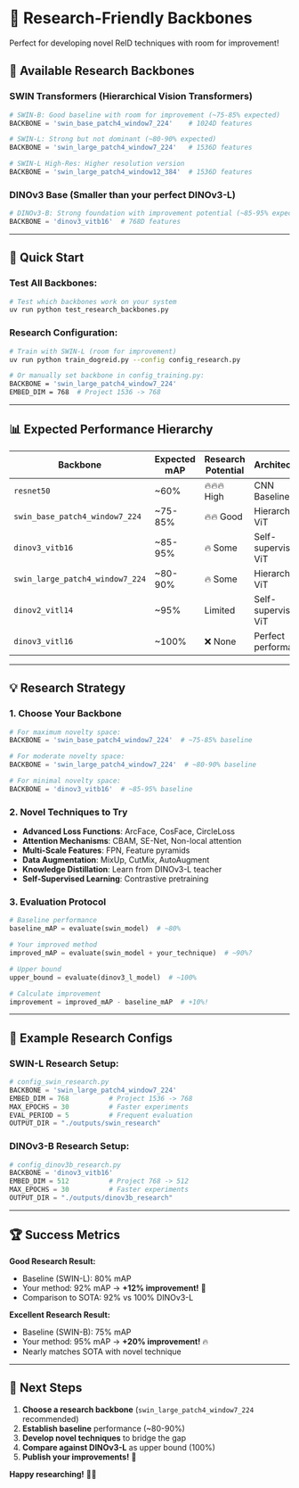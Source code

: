 # 🔬 Research-Friendly Backbones

Perfect for developing novel ReID techniques with room for improvement!

## 🎯 Available Research Backbones

### **SWIN Transformers** (Hierarchical Vision Transformers)
```python
# SWIN-B: Good baseline with room for improvement (~75-85% expected)
BACKBONE = 'swin_base_patch4_window7_224'    # 1024D features

# SWIN-L: Strong but not dominant (~80-90% expected) 
BACKBONE = 'swin_large_patch4_window7_224'   # 1536D features

# SWIN-L High-Res: Higher resolution version
BACKBONE = 'swin_large_patch4_window12_384'  # 1536D features
```

### **DINOv3 Base** (Smaller than your perfect DINOv3-L)
```python
# DINOv3-B: Strong foundation with improvement potential (~85-95% expected)
BACKBONE = 'dinov3_vitb16'  # 768D features
```

---

## 🚀 Quick Start

### **Test All Backbones:**
```bash
# Test which backbones work on your system
uv run python test_research_backbones.py
```

### **Research Configuration:**
```bash
# Train with SWIN-L (room for improvement)
uv run python train_dogreid.py --config config_research.py

# Or manually set backbone in config_training.py:
BACKBONE = 'swin_large_patch4_window7_224'
EMBED_DIM = 768  # Project 1536 -> 768
```

---

## 📊 Expected Performance Hierarchy

| **Backbone** | **Expected mAP** | **Research Potential** | **Architecture** |
|-------------|------------------|----------------------|------------------|
| `resnet50` | ~60% | 🔥🔥🔥 High | CNN Baseline |
| `swin_base_patch4_window7_224` | ~75-85% | 🔥🔥 Good | Hierarchical ViT |
| `dinov3_vitb16` | ~85-95% | 🔥 Some | Self-supervised ViT |
| `swin_large_patch4_window7_224` | ~80-90% | 🔥 Some | Hierarchical ViT |
| `dinov2_vitl14` | ~95% | Limited | Self-supervised ViT |
| `dinov3_vitl16` | ~100% | ❌ None | Perfect performance |

---

## 💡 Research Strategy

### **1. Choose Your Backbone**
```python
# For maximum novelty space:
BACKBONE = 'swin_base_patch4_window7_224'  # ~75-85% baseline

# For moderate novelty space:  
BACKBONE = 'swin_large_patch4_window7_224'  # ~80-90% baseline

# For minimal novelty space:
BACKBONE = 'dinov3_vitb16'  # ~85-95% baseline
```

### **2. Novel Techniques to Try**
- **Advanced Loss Functions**: ArcFace, CosFace, CircleLoss
- **Attention Mechanisms**: CBAM, SE-Net, Non-local attention
- **Multi-Scale Features**: FPN, Feature pyramids
- **Data Augmentation**: MixUp, CutMix, AutoAugment
- **Knowledge Distillation**: Learn from DINOv3-L teacher
- **Self-Supervised Learning**: Contrastive pretraining

### **3. Evaluation Protocol**
```python
# Baseline performance
baseline_mAP = evaluate(swin_model)  # ~80%

# Your improved method
improved_mAP = evaluate(swin_model + your_technique)  # ~90%?

# Upper bound
upper_bound = evaluate(dinov3_l_model)  # ~100%

# Calculate improvement
improvement = improved_mAP - baseline_mAP  # +10%!
```

---

## 🎯 Example Research Configs

### **SWIN-L Research Setup:**
```python
# config_swin_research.py
BACKBONE = 'swin_large_patch4_window7_224'
EMBED_DIM = 768          # Project 1536 -> 768  
MAX_EPOCHS = 30          # Faster experiments
EVAL_PERIOD = 5          # Frequent evaluation
OUTPUT_DIR = "./outputs/swin_research"
```

### **DINOv3-B Research Setup:**
```python
# config_dinov3b_research.py  
BACKBONE = 'dinov3_vitb16'
EMBED_DIM = 512          # Project 768 -> 512
MAX_EPOCHS = 30          # Faster experiments  
OUTPUT_DIR = "./outputs/dinov3b_research"
```

---

## 🏆 Success Metrics

**Good Research Result:**
- Baseline (SWIN-L): 80% mAP
- Your method: 92% mAP → **+12% improvement!** 🎉
- Comparison to SOTA: 92% vs 100% DINOv3-L

**Excellent Research Result:**  
- Baseline (SWIN-B): 75% mAP
- Your method: 95% mAP → **+20% improvement!** 🔥
- Nearly matches SOTA with novel technique

---

## 🚀 Next Steps

1. **Choose a research backbone** (`swin_large_patch4_window7_224` recommended)
2. **Establish baseline** performance (~80-90%)
3. **Develop novel techniques** to bridge the gap
4. **Compare against DINOv3-L** as upper bound (100%)
5. **Publish your improvements!** 📄

**Happy researching!** 🔬🚀
